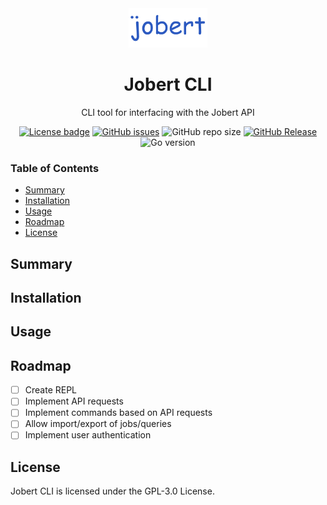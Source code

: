 <div align="center">
  <img alt="Logo goes here" style="width: 25%; height: auto" src="logo.png">
</div>
<h1 align="center">Jobert CLI</h1>
<p align ="center">
  CLI tool for interfacing with the Jobert API
</p>
<div align="center">
  <a href="LICENSE"><img alt="License badge" src="https://img.shields.io/github/license/f-104/jobert-cli?color=blue"></a>
  <a href="https://github.com/f-104/jobert-api/issues"><img alt="GitHub issues" src="https://img.shields.io/github/issues/f-104/jobert-cli?color=blue"></a>
  <img alt="GitHub repo size" src="https://img.shields.io/github/repo-size/f-104/jobert-cli?color=blue">
  <a href="https://github.com/f-104/jobert-cli/releases"><img alt="GitHub Release" src="https://img.shields.io/github/v/release/f-104/jobert-cli?color=blue&include_prereleases"></a>
  <img alt="Go version" src="https://img.shields.io/github/go-mod/go-version/f-104/jobert-cli?color=blue">
</div>


### Table of Contents
- [Summary](#Summary)
- [Installation](#Installation)
- [Usage](#Usage)
- [Roadmap](#Roadmap)
- [License](#License)

## Summary

## Installation

## Usage

## Roadmap
- [ ] Create REPL
- [ ] Implement API requests
- [ ] Implement commands based on API requests
- [ ] Allow import/export of jobs/queries
- [ ] Implement user authentication

## License
Jobert CLI is licensed under the GPL-3.0 License.